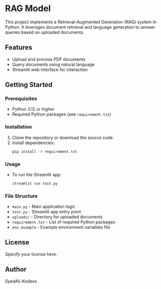 # RAG Model

This project implements a Retrieval-Augmented Generation (RAG) system in Python. It leverages document retrieval and language generation to answer queries based on uploaded documents.

## Features
- Upload and process PDF documents
- Query documents using natural language
- Streamlit web interface for interaction

## Getting Started

### Prerequisites
- Python 3.12 or higher
- Required Python packages (see `requirement.txt`)

### Installation
1. Clone the repository or download the source code.
2. Install dependencies:
   ```powershell
   pip install -r requirement.txt
   ```

### Usage
- To run the Streamlit app:
  ```powershell
  streamlit run test.py
  ```

### File Structure
- `main.py` - Main application logic
- `test.py` - Streamlit app entry point
- `uploads/` - Directory for uploaded documents
- `requirement.txt` - List of required Python packages
- `env.example` - Example environment variables file

## License
Specify your license here.

## Author
SyedAli-Kodexo
